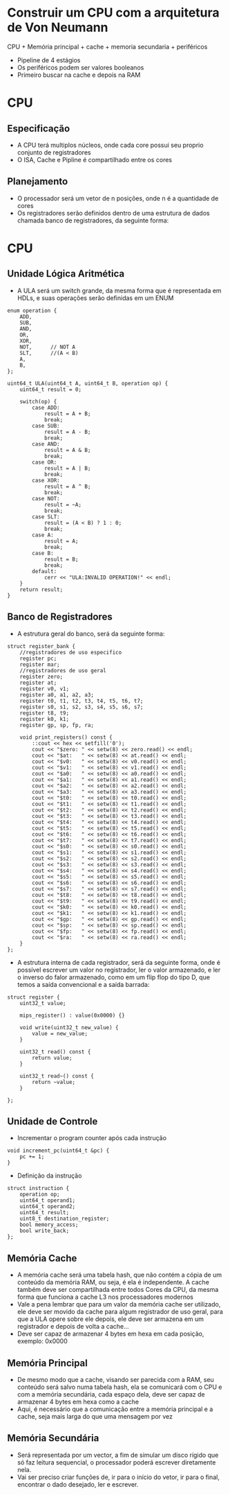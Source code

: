 # Construir um CPU com a arquitetura de Von Neumann

CPU + Memória principal + cache + memoria secundaria + periféricos

* Pipeline de 4 estágios
* Os periféricos podem ser valores booleanos
* Primeiro buscar na cache e depois na RAM


# CPU

## Especificação
* A CPU terá multiplos núcleos, onde cada core possui seu proprio conjunto de registradores
* O ISA, Cache e Pipline é compartilhado entre os cores

## Planejamento
* O processador será um vetor de n posições, onde n é a quantidade de cores
* Os registradores serão definidos dentro de uma estrutura de dados chamada banco de registradores, da seguinte forma:


# CPU
## Unidade Lógica Aritmética
* A ULA será um switch grande, da mesma forma que é representada em HDLs, e suas operações serão definidas em um ENUM
```
enum operation {
    ADD,     
    SUB,      
    AND,      
    OR,       
    XOR,      
    NOT,      // NOT A
    SLT,      //(A < B)
    A,
    B,
};
```

```
uint64_t ULA(uint64_t A, uint64_t B, operation op) {
    uint64_t result = 0;

    switch(op) {
        case ADD:
            result = A + B;
            break;
        case SUB:
            result = A - B;
            break;
        case AND:
            result = A & B;
            break;
        case OR:
            result = A | B;
            break;
        case XOR:
            result = A ^ B;
            break;
        case NOT:
            result = ~A; 
            break;
        case SLT:
            result = (A < B) ? 1 : 0;
            break;
        case A:
            result = A;
            break;
        case B:
            result = B;
            break;            
        default:
            cerr << "ULA:INVALID OPERATION!" << endl;
    }
    return result;
}
```


## Banco de Registradores
* A estrutura geral do banco, será da seguinte forma:
```
struct register_bank {
    //registradores de uso especifico
    register pc;
    register mar;
    //registradores de uso geral
    register zero;  
    register at;    
    register v0, v1;  
    register a0, a1, a2, a3;  
    register t0, t1, t2, t3, t4, t5, t6, t7;  
    register s0, s1, s2, s3, s4, s5, s6, s7;  
    register t8, t9;  
    register k0, k1;  
    register gp, sp, fp, ra;  

    void print_registers() const {
        ::cout << hex << setfill('0');
        cout << "$zero: " << setw(8) << zero.read() << endl;
        cout << "$at:   " << setw(8) << at.read() << endl;
        cout << "$v0:   " << setw(8) << v0.read() << endl;
        cout << "$v1:   " << setw(8) << v1.read() << endl;
        cout << "$a0:   " << setw(8) << a0.read() << endl;
        cout << "$a1:   " << setw(8) << a1.read() << endl;
        cout << "$a2:   " << setw(8) << a2.read() << endl;
        cout << "$a3:   " << setw(8) << a3.read() << endl;
        cout << "$t0:   " << setw(8) << t0.read() << endl;
        cout << "$t1:   " << setw(8) << t1.read() << endl;
        cout << "$t2:   " << setw(8) << t2.read() << endl;
        cout << "$t3:   " << setw(8) << t3.read() << endl;
        cout << "$t4:   " << setw(8) << t4.read() << endl;
        cout << "$t5:   " << setw(8) << t5.read() << endl;
        cout << "$t6:   " << setw(8) << t6.read() << endl;
        cout << "$t7:   " << setw(8) << t7.read() << endl;
        cout << "$s0:   " << setw(8) << s0.read() << endl;
        cout << "$s1:   " << setw(8) << s1.read() << endl;
        cout << "$s2:   " << setw(8) << s2.read() << endl;
        cout << "$s3:   " << setw(8) << s3.read() << endl;
        cout << "$s4:   " << setw(8) << s4.read() << endl;
        cout << "$s5:   " << setw(8) << s5.read() << endl;
        cout << "$s6:   " << setw(8) << s6.read() << endl;
        cout << "$s7:   " << setw(8) << s7.read() << endl;
        cout << "$t8:   " << setw(8) << t8.read() << endl;
        cout << "$t9:   " << setw(8) << t9.read() << endl;
        cout << "$k0:   " << setw(8) << k0.read() << endl;
        cout << "$k1:   " << setw(8) << k1.read() << endl;
        cout << "$gp:   " << setw(8) << gp.read() << endl;
        cout << "$sp:   " << setw(8) << sp.read() << endl;
        cout << "$fp:   " << setw(8) << fp.read() << endl;
        cout << "$ra:   " << setw(8) << ra.read() << endl;
    }
};
```
* A estrutura interna de cada registrador, será da seguinte forma, onde é possível escrever um valor no registrador, ler
o valor armazenado, e ler o inverso do falor armazenado, como em um flip flop do tipo D, que temos a saída convencional
e a saída barrada:
```
struct register {
    uint32_t value;

    mips_register() : value(0x0000) {}

    void write(uint32_t new_value) {
        value = new_value;
    }

    uint32_t read() const {
        return value;
    }

    uint32_t read~() const {
        return ~value;
    }
    
};

```
## Unidade de Controle

* Incrementar o program counter após cada instrução
```
void increment_pc(uint64_t &pc) {
    pc += 1;  
}
```
* Definição da instrução
```
struct instruction {
    operation op;
    uint64_t operand1;
    uint64_t operand2;
    uint64_t result;
    uint8_t destination_register;
    bool memory_access;   
    bool write_back;     
};
```


## Memória Cache
* A memória cache será uma tabela hash, que não contém a cópia de um conteúdo da memória RAM, ou seja, é ela é 
independente. A cache também deve ser compartilhada entre todos Cores da CPU, da mesma forma que funciona a cache L3 nos 
processadores modernos
* Vale a pena lembrar que para um valor da memória cache ser utilizado, ele deve ser movido da cache para algum
registrador de uso geral, para que a ULA opere sobre ele depois, ele deve ser armazena em um registrador e depois de
volta a cache... 
* Deve ser capaz de armazenar 4 bytes em hexa em cada posição, exemplo: 0x0000

## Memória Principal
* De mesmo modo que a cache, visando ser parecida com a RAM, seu conteúdo será salvo numa tabela hash, ela se comunicará
com o CPU e com a memória secundária, cada espaço dela, deve ser capaz de armazenar 4 bytes em hexa como a cache
* Aqui, é necessário que a comunicação entre a memória principal e a cache, seja mais larga do que uma mensagem por vez

## Memória Secundária
* Será representada por um vector, a fim de simular um disco rígido que só faz leitura sequencial, o processador poderá
escrever diretamente nela.
* Vai ser preciso criar funções de, ir para o início do vetor, ir para o final, encontrar o dado desejado, ler e 
escrever.

